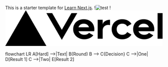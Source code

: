 This is a starter template for [Learn Next.js](https://nextjs.org/learn).
!![test](https://link)
!![alt](/public/vercel.svg)

flowchart LR
A[Hard] -->|Text| B(Round)
B --> C{Decision}
C -->|One| D[Result 1]
C -->|Two| E[Result 2]
